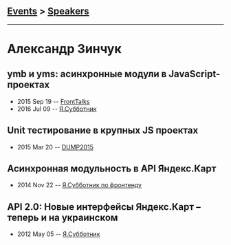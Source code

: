 ## [Events](../README.md) > [Speakers](../speakers.md)
---

# Александр Зинчук

## ymb и yms: асинхронные модули в JavaScript-проектах
- 2015 Sep 19 -- [FrontTalks](https://events.yandex.ru/lib/talks/3055/)    
- 2016 Jul 09 -- [Я.Субботник](https://events.yandex.ru/lib/talks/3682/)    
## Unit тестирование в крупных JS проектах
- 2015 Mar 20 -- [DUMP2015](https://www.youtube.com/watch?v=9t_1AOCdMXU)    
## Асинхронная модульность в API Яндекс.Карт
- 2014 Nov 22 -- [Я.Субботник по фронтенду](https://events.yandex.ru/lib/talks/2593/)    
## API 2.0: Новые интерфейсы Яндекс.Карт – теперь и на украинском
- 2012 May 05 -- [Я.Субботник](https://events.yandex.ru/lib/talks/110/)    
